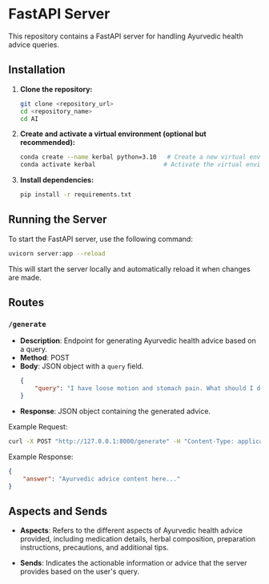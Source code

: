 # FastAPI Server

This repository contains a FastAPI server for handling Ayurvedic health advice queries.

## Installation

1. **Clone the repository:**
   ```bash
   git clone <repository_url>
   cd <repository_name>
   cd AI
   ```

2. **Create and activate a virtual environment (optional but recommended):**
   ```bash
   conda create --name kerbal python=3.10   # Create a new virtual environment (optional)
   conda activate kerbal                   # Activate the virtual environment
   ```

3. **Install dependencies:**
   ```bash
   pip install -r requirements.txt
   ```

## Running the Server

To start the FastAPI server, use the following command:

```bash
uvicorn server:app --reload
```

This will start the server locally and automatically reload it when changes are made.

## Routes

### `/generate`

- **Description**: Endpoint for generating Ayurvedic health advice based on a query.
- **Method**: POST
- **Body**: JSON object with a `query` field.
  ```json
  {
      "query": "I have loose motion and stomach pain. What should I do?"
  }
  ```
- **Response**: JSON object containing the generated advice.

Example Request:
```bash
curl -X POST "http://127.0.0.1:8000/generate" -H "Content-Type: application/json" -d "{\"query\":\"I have loose motion and stomach pain. What should I do?\"}"
```

Example Response:
```json
{
    "answer": "Ayurvedic advice content here..."
}
```

## Aspects and Sends

- **Aspects**: Refers to the different aspects of Ayurvedic health advice provided, including medication details, herbal composition, preparation instructions, precautions, and additional tips.
  
- **Sends**: Indicates the actionable information or advice that the server provides based on the user's query.


